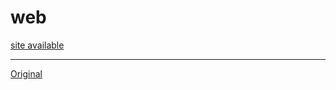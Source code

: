 # web

[site available](https://prext.netlify.app)

---

[Original](https://github.com/do4ng/documentation)
